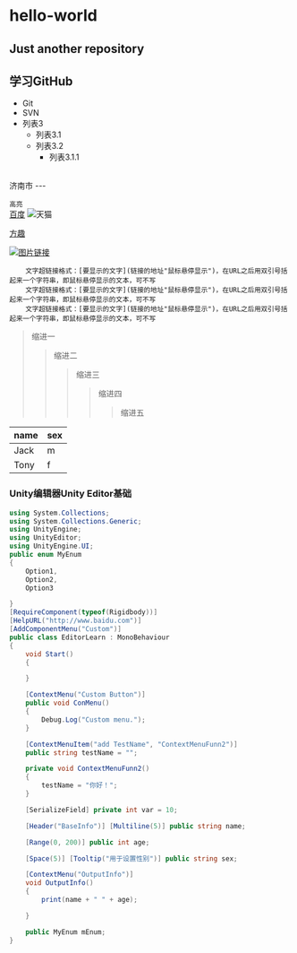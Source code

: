 # hello-world
Just another repository
---
学习GitHub
---
* Git
* SVN
* 列表3
    * 列表3.1
    * 列表3.2
        * 列表3.1.1
<br>
济南市
---

`高亮`
<br>
[百度](http://www.baidu.com)
![天猫](https://img.alicdn.com/tfs/TB1MaLKRXXXXXaWXFXXXXXXXXXX-480-260.png "天猫Logo")

[方趣](http://www.founq.com)

[![图片链接](https://github.com/HelloDevin/hello-world/raw/dev/Pic/hw.jpeg "海王海报")](http://www.founq.com) 

        文字超链接格式：[要显示的文字](链接的地址"鼠标悬停显示")，在URL之后用双引号括起来一个字符串，即鼠标悬停显示的文本，可不写
        文字超链接格式：[要显示的文字](链接的地址"鼠标悬停显示")，在URL之后用双引号括起来一个字符串，即鼠标悬停显示的文本，可不写
        文字超链接格式：[要显示的文字](链接的地址"鼠标悬停显示")，在URL之后用双引号括起来一个字符串，即鼠标悬停显示的文本，可不写

>缩进一
>>缩进二
>>>缩进三
>>>>缩进四
>>>>>缩进五

name | sex
------------- | ---------------
|Jack|m
|Tony|f
### Unity编辑器Unity Editor基础
```C#
using System.Collections;
using System.Collections.Generic;
using UnityEngine;
using UnityEditor;
using UnityEngine.UI;
public enum MyEnum
{
    Option1,
    Option2,
    Option3

}
[RequireComponent(typeof(Rigidbody))]
[HelpURL("http://www.baidu.com")]
[AddComponentMenu("Custom")]
public class EditorLearn : MonoBehaviour
{
    void Start()
    {

    }

    [ContextMenu("Custom Button")]
    public void ConMenu()
    {
        Debug.Log("Custom menu.");
    }

    [ContextMenuItem("add TestName", "ContextMenuFunn2")]
    public string testName = "";

    private void ContextMenuFunn2()
    {
        testName = "你好！";
    }

    [SerializeField] private int var = 10;

    [Header("BaseInfo")] [Multiline(5)] public string name;

    [Range(0, 200)] public int age;

    [Space(5)] [Tooltip("用于设置性别")] public string sex;

    [ContextMenu("OutputInfo")]
    void OutputInfo()
    {
        print(name + " " + age);

    }

    public MyEnum mEnum;
}
```
